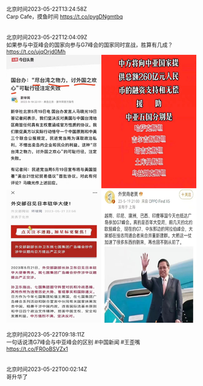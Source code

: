 北京时间2023-05-22T13:24:58Z<br>Carp Cafe，摸鱼时间
https://t.co/pygDNgmtbq<br><br><br>北京时间2023-05-22T12:04:09Z<br>如果参与中亚峰会的国家向参与G7峰会的国家同时宣战，胜算有几成？ https://t.co/ujqOrjd0Mh<br><img src='/temp/image/2023/u-Month-5/1660496748014624770_0.jpg' width='250' height='350'><img src='/temp/image/2023/u-Month-5/1660496748014624770_1.jpg' width='250' height='350'><img src='/temp/image/2023/u-Month-5/1660496748014624770_2.jpg' width='250' height='350'><img src='/temp/image/2023/u-Month-5/1660496748014624770_3.jpg' width='250' height='350'><br><br>北京时间2023-05-22T09:18:11Z<br>一句话说清G7峰会与中亚峰会的区别 #中国新闻 #王歪嘴
https://t.co/FR0oBSVZx1<br><br><br>北京时间2023-05-22T00:02:14Z<br>哥升华了<br><br><br>
